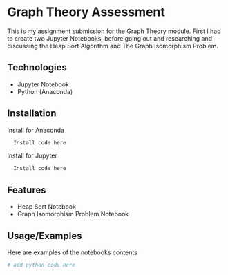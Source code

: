 # Graph Theory Assessment

This is my assignment submission for the Graph Theory module. First I had to create two 
Jupyter Notebooks, before going out and researching and discussing the Heap Sort Algorithm and The Graph Isomorphism Problem.


## Technologies

- Jupyter Notebook
- Python (Anaconda)



## Installation

Install for Anaconda

```bash
  Install code here
```
    
Install for Jupyter

```bash
  Install code here
```
## Features

- Heap Sort Notebook
- Graph Isomorphism Problem Notebook


## Usage/Examples
Here are examples of the notebooks contents

```python
# add python code here
```

